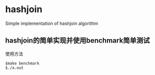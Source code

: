 # hashjoin
Simple implementation of hashjoin algorithm
## hashjoin的简单实现并使用benchmark简单测试
使用方法
```
$make benchmark
$./a.out 
```